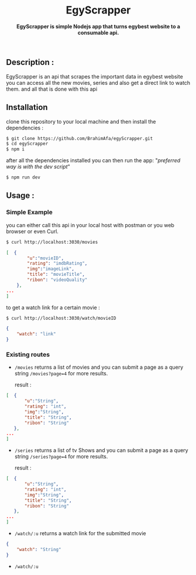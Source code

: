 <h1 align="center"> EgyScrapper</h1>
<p align="center">
  <b >EgyScrapper is simple Nodejs app that turns egybest website to a consumable api.</b>
  </p>
  <br>

## Description :
EgyScrapper is an api that scrapes the important data in egybest website you can access all the new movies, series and also get a direct link to watch them. and all that is done with this api

## Installation

clone this repository to your local machine and then install the dependencies :  
```bash
$ git clone https://github.com/BrahimAfa/egyScrapper.git
$ cd egyScrapper
$ npm i
```
 after all the dependencies installed you can then run the app:
 "*preferred way is with the dev script*"
 ```bash
$ npm run dev
 ```

## Usage :

### Simple Example
you can either call this api in your local host with postman or you web browser or even Curl.
```bash
$ curl http://localhost:3030/movies
```
```json
[  {  
		"u":"movieID",  
		"rating": "imdbRating",  
		"img":"imageLink",  
		"title": "movieTitle",  
		"ribon": "videoQuality"
	},
...
]
```
to get a watch link for a certain movie :
```bash
$ curl http://localhost:3030/watch/movieID
```
```json
{  
	"watch": "link"  
}
```
### Existing routes 

 - ````/movies```` 
returns a list of movies and you can submit a page as a query string   ````/movies?page=4```` for more results.

    result : 
 ```json
[  {  
		"u":"String",  
		"rating": "int",  
		"img":"String",  
		"title": "String",  
		"ribon": "String"
	},
...
]
```
 - ````/series```` 
returns a list of tv Shows and you can submit a page as a query string   ````/series?page=4```` for more results.

    result : 
 ```json
[  {  
		"u":"String",  
		"rating": "int",  
		"img":"String",  
		"title": "String",  
		"ribon": "String"
	},
...
]
```
- ````/watch/:u````
returns a watch link for the submitted movie
```json
{  
	"watch": "String"  
}
```
 - ````/watch/:u````
